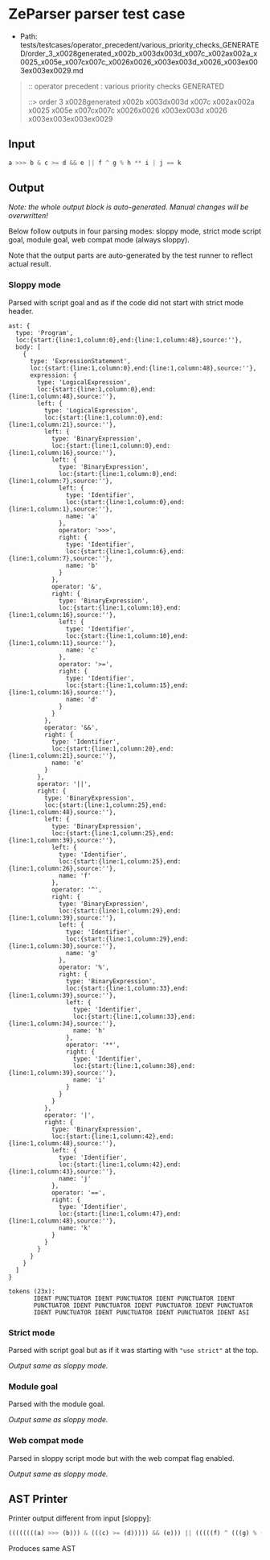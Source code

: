 # ZeParser parser test case

- Path: tests/testcases/operator_precedent/various_priority_checks_GENERATED/order_3_x0028generated_x002b_x003dx003d_x007c_x002ax002a_x0025_x005e_x007cx007c_x0026x0026_x003ex003d_x0026_x003ex003ex003ex0029.md

> :: operator precedent : various priority checks GENERATED
>
> ::> order 3 x0028generated x002b x003dx003d x007c x002ax002a x0025 x005e x007cx007c x0026x0026 x003ex003d x0026 x003ex003ex003ex0029

## Input

`````js
a >>> b & c >= d && e || f ^ g % h ** i | j == k
`````

## Output

_Note: the whole output block is auto-generated. Manual changes will be overwritten!_

Below follow outputs in four parsing modes: sloppy mode, strict mode script goal, module goal, web compat mode (always sloppy).

Note that the output parts are auto-generated by the test runner to reflect actual result.

### Sloppy mode

Parsed with script goal and as if the code did not start with strict mode header.

`````
ast: {
  type: 'Program',
  loc:{start:{line:1,column:0},end:{line:1,column:48},source:''},
  body: [
    {
      type: 'ExpressionStatement',
      loc:{start:{line:1,column:0},end:{line:1,column:48},source:''},
      expression: {
        type: 'LogicalExpression',
        loc:{start:{line:1,column:0},end:{line:1,column:48},source:''},
        left: {
          type: 'LogicalExpression',
          loc:{start:{line:1,column:0},end:{line:1,column:21},source:''},
          left: {
            type: 'BinaryExpression',
            loc:{start:{line:1,column:0},end:{line:1,column:16},source:''},
            left: {
              type: 'BinaryExpression',
              loc:{start:{line:1,column:0},end:{line:1,column:7},source:''},
              left: {
                type: 'Identifier',
                loc:{start:{line:1,column:0},end:{line:1,column:1},source:''},
                name: 'a'
              },
              operator: '>>>',
              right: {
                type: 'Identifier',
                loc:{start:{line:1,column:6},end:{line:1,column:7},source:''},
                name: 'b'
              }
            },
            operator: '&',
            right: {
              type: 'BinaryExpression',
              loc:{start:{line:1,column:10},end:{line:1,column:16},source:''},
              left: {
                type: 'Identifier',
                loc:{start:{line:1,column:10},end:{line:1,column:11},source:''},
                name: 'c'
              },
              operator: '>=',
              right: {
                type: 'Identifier',
                loc:{start:{line:1,column:15},end:{line:1,column:16},source:''},
                name: 'd'
              }
            }
          },
          operator: '&&',
          right: {
            type: 'Identifier',
            loc:{start:{line:1,column:20},end:{line:1,column:21},source:''},
            name: 'e'
          }
        },
        operator: '||',
        right: {
          type: 'BinaryExpression',
          loc:{start:{line:1,column:25},end:{line:1,column:48},source:''},
          left: {
            type: 'BinaryExpression',
            loc:{start:{line:1,column:25},end:{line:1,column:39},source:''},
            left: {
              type: 'Identifier',
              loc:{start:{line:1,column:25},end:{line:1,column:26},source:''},
              name: 'f'
            },
            operator: '^',
            right: {
              type: 'BinaryExpression',
              loc:{start:{line:1,column:29},end:{line:1,column:39},source:''},
              left: {
                type: 'Identifier',
                loc:{start:{line:1,column:29},end:{line:1,column:30},source:''},
                name: 'g'
              },
              operator: '%',
              right: {
                type: 'BinaryExpression',
                loc:{start:{line:1,column:33},end:{line:1,column:39},source:''},
                left: {
                  type: 'Identifier',
                  loc:{start:{line:1,column:33},end:{line:1,column:34},source:''},
                  name: 'h'
                },
                operator: '**',
                right: {
                  type: 'Identifier',
                  loc:{start:{line:1,column:38},end:{line:1,column:39},source:''},
                  name: 'i'
                }
              }
            }
          },
          operator: '|',
          right: {
            type: 'BinaryExpression',
            loc:{start:{line:1,column:42},end:{line:1,column:48},source:''},
            left: {
              type: 'Identifier',
              loc:{start:{line:1,column:42},end:{line:1,column:43},source:''},
              name: 'j'
            },
            operator: '==',
            right: {
              type: 'Identifier',
              loc:{start:{line:1,column:47},end:{line:1,column:48},source:''},
              name: 'k'
            }
          }
        }
      }
    }
  ]
}

tokens (23x):
       IDENT PUNCTUATOR IDENT PUNCTUATOR IDENT PUNCTUATOR IDENT
       PUNCTUATOR IDENT PUNCTUATOR IDENT PUNCTUATOR IDENT PUNCTUATOR
       IDENT PUNCTUATOR IDENT PUNCTUATOR IDENT PUNCTUATOR IDENT ASI
`````

### Strict mode

Parsed with script goal but as if it was starting with `"use strict"` at the top.

_Output same as sloppy mode._

### Module goal

Parsed with the module goal.

_Output same as sloppy mode._

### Web compat mode

Parsed in sloppy script mode but with the web compat flag enabled.

_Output same as sloppy mode._

## AST Printer

Printer output different from input [sloppy]:

````js
((((((((a) >>> (b))) & (((c) >= (d))))) && (e))) || (((((f) ^ (((g) % (((h) ** (i))))))) | (((j) == (k))))));
````

Produces same AST
